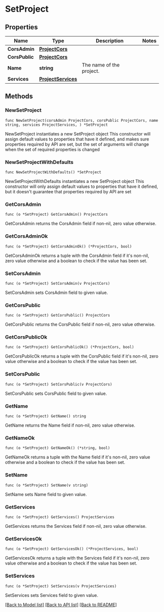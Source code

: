 # SetProject

## Properties

Name | Type | Description | Notes
------------ | ------------- | ------------- | -------------
**CorsAdmin** | [**ProjectCors**](ProjectCors.md) |  | 
**CorsPublic** | [**ProjectCors**](ProjectCors.md) |  | 
**Name** | **string** | The name of the project. | 
**Services** | [**ProjectServices**](ProjectServices.md) |  | 

## Methods

### NewSetProject

`func NewSetProject(corsAdmin ProjectCors, corsPublic ProjectCors, name string, services ProjectServices, ) *SetProject`

NewSetProject instantiates a new SetProject object
This constructor will assign default values to properties that have it defined,
and makes sure properties required by API are set, but the set of arguments
will change when the set of required properties is changed

### NewSetProjectWithDefaults

`func NewSetProjectWithDefaults() *SetProject`

NewSetProjectWithDefaults instantiates a new SetProject object
This constructor will only assign default values to properties that have it defined,
but it doesn't guarantee that properties required by API are set

### GetCorsAdmin

`func (o *SetProject) GetCorsAdmin() ProjectCors`

GetCorsAdmin returns the CorsAdmin field if non-nil, zero value otherwise.

### GetCorsAdminOk

`func (o *SetProject) GetCorsAdminOk() (*ProjectCors, bool)`

GetCorsAdminOk returns a tuple with the CorsAdmin field if it's non-nil, zero value otherwise
and a boolean to check if the value has been set.

### SetCorsAdmin

`func (o *SetProject) SetCorsAdmin(v ProjectCors)`

SetCorsAdmin sets CorsAdmin field to given value.


### GetCorsPublic

`func (o *SetProject) GetCorsPublic() ProjectCors`

GetCorsPublic returns the CorsPublic field if non-nil, zero value otherwise.

### GetCorsPublicOk

`func (o *SetProject) GetCorsPublicOk() (*ProjectCors, bool)`

GetCorsPublicOk returns a tuple with the CorsPublic field if it's non-nil, zero value otherwise
and a boolean to check if the value has been set.

### SetCorsPublic

`func (o *SetProject) SetCorsPublic(v ProjectCors)`

SetCorsPublic sets CorsPublic field to given value.


### GetName

`func (o *SetProject) GetName() string`

GetName returns the Name field if non-nil, zero value otherwise.

### GetNameOk

`func (o *SetProject) GetNameOk() (*string, bool)`

GetNameOk returns a tuple with the Name field if it's non-nil, zero value otherwise
and a boolean to check if the value has been set.

### SetName

`func (o *SetProject) SetName(v string)`

SetName sets Name field to given value.


### GetServices

`func (o *SetProject) GetServices() ProjectServices`

GetServices returns the Services field if non-nil, zero value otherwise.

### GetServicesOk

`func (o *SetProject) GetServicesOk() (*ProjectServices, bool)`

GetServicesOk returns a tuple with the Services field if it's non-nil, zero value otherwise
and a boolean to check if the value has been set.

### SetServices

`func (o *SetProject) SetServices(v ProjectServices)`

SetServices sets Services field to given value.



[[Back to Model list]](../README.md#documentation-for-models) [[Back to API list]](../README.md#documentation-for-api-endpoints) [[Back to README]](../README.md)



